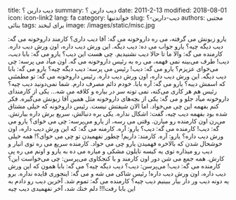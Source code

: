 title: دیب دارین ؟
summary: دیب دارین ؟
date: 2011-2-13
modified: 2018-08-01
icon:  icon-link2
lang: fa
category: خواندنیها
slug: دیب-دارین-؟
authors: مجتبی بنائی
tags: برای لبخند
image: /images/static/misc.jpg

یارو زبونش می گرفته، می ره داروخونه می گه: آقا دیب داری؟  کارمند داروخونه می گه: دیب دیگه چیه؟  یارو جواب می ده: دیب دیگه. این ورش دیب داره، اون ورش دیب داره.  کارمنده می گه: والا ما تا حالا دیب نشنیدیم. چی هست این دیب؟  یارو می گه: بابا دیب، دیب!  طرف می‌بینه نمی فهمه، می ره به رئیس داروخونه می گه.  اون میآد ‌می پرسه: چی می‌خوای عزیزم؟     یارو می گه: دیب!  رئیس می پرسه: دیب دیگه چیه؟     یارو می گه: بابا دیب دیگه.  این ورش دیب داره، اون ‌ورش دیب داره.  رئیس داروخونه می گه: تو مطمئنی که اسمش دیبه؟  یارو می گه: آره بابا. خودم دائم مصرف دارم. شما نمی‌دونید دیب چیه؟  رئیس هم هر کاری می‌کنه، نمی تونه سر در بیاره و کلافه می شه...  یکی از کارمندای داروخونه میآد جلو و می گه: یکی از بچه‌های داروخونه مثل همین آقا زبونش می‌گیره. فکر کنم بفهمه این چی می‌خواد. اما الان شیفتش نیست.    رئیس داروخونه که خیلی مشتاق شده بود بفهمه دیب چیه، گفت: اشکال نداره. یکی بره دنبالش، سریع برش داره بیارتش.    می‌رن اون کارمنده رو میارن. وقتی می رسه، از یارو می‌پرسه: چی می خوای؟    یارو می گه: دیب!    کارمنده می گه: دیب؟    یارو: آره.    کارمنه می گه: که این ورش دیب داره، اون ورش دیب داره؟    یارو: آره.    کارمند: داریم! چطور نفهمیدن تو چی می خوای؟!    همه خیلی خوشحال شدن که بالاخره فهمیدن یارو چی می خواد. کارمنده سریع می ره توی انبار و دیب رو میذاره توی یه كيسه نايلون مشکی و میاره می ده به یارو و اونم می ره پی کارش.  همه جمع می شن دور اون کارمند و با کنجکاوی می‌پرسن: چی می‌خواست این؟    کارمنده می گه: دیب!    می‌پرسن: دیب؟ دیب دیگه چیه؟    می گه: بابا همون که این ورش دیب داره، اون ورش دیب داره!    رئیس شاکی می شه و می گه: اینجوری فایده نداره. برو یه دونه دیب ور دار بیار ببینیم دیب چیه؟    کارمنده می گه: تموم شد. آخرین دیب رو دادم به این بابا رفت!!!  دلم خنك شد، آخر نفهمیدی دیب چیه